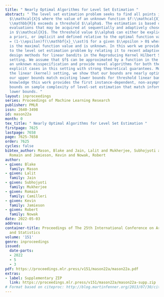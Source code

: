 ```yaml
---
title: " Nearly Optimal Algorithms for Level Set Estimation "
abstract: " The level set estimation problem seeks to find all points in a domain
  $\\mathcal{X}$ where the value of an unknown function $f:\\mathcal{X}\\rightarrow
  \\mathbb{R}$ exceeds a threshold $\\alpha$. The estimation is based on noisy function
  evaluations that may be acquired at sequentially and adaptively chosen locations
  in $\\mathcal{X}$. The threshold value $\\alpha$ can either be explicit and provided
  a priori, or implicit and defined relative to the optimal function value, i.e. $\\alpha
  = (1-\\epsilon)f(\\mathbf{x}_\\ast)$ for a given $\\epsilon > 0$ where $f(\\mathbf{x}_\\ast)$
  is the maximal function value and is unknown. In this work we provide a new approach
  to the level set estimation problem by relating it to recent adaptive experimental
  design methods for linear bandits in the Reproducing Kernel Hilbert Space (RKHS)
  setting. We assume that $f$ can be approximated by a function in the RKHS up to
  an unknown misspecification and provide novel algorithms for both the implicit and
  explicit cases in this setting with strong theoretical guarantees. Moreover, in
  the linear (kernel) setting, we show that our bounds are nearly optimal, namely,
  our upper bounds match existing lower bounds for threshold linear bandits. To our
  knowledge this work provides the first instance-dependent, non-asymptotic upper
  bounds on sample complexity of level-set estimation that match information theoretic
  lower bounds. "
layout: inproceedings
series: Proceedings of Machine Learning Research
publisher: PMLR
issn: 2640-3498
id: mason22a
month: 0
tex_title: " Nearly Optimal Algorithms for Level Set Estimation "
firstpage: 7625
lastpage: 7658
page: 7625-7658
order: 7625
cycles: false
bibtex_author: Mason, Blake and Jain, Lalit and Mukherjee, Subhojyoti and Camilleri,
  Romain and Jamieson, Kevin and Nowak, Robert
author:
- given: Blake
  family: Mason
- given: Lalit
  family: Jain
- given: Subhojyoti
  family: Mukherjee
- given: Romain
  family: Camilleri
- given: Kevin
  family: Jamieson
- given: Robert
  family: Nowak
date: 2022-05-03
address:
container-title: Proceedings of The 25th International Conference on Artificial Intelligence
  and Statistics
volume: '151'
genre: inproceedings
issued:
  date-parts:
  - 2022
  - 5
  - 3
pdf: https://proceedings.mlr.press/v151/mason22a/mason22a.pdf
extras:
- label: Supplementary ZIP
  link: https://proceedings.mlr.press/v151/mason22a/mason22a-supp.zip
# Format based on citeproc: http://blog.martinfenner.org/2013/07/30/citeproc-yaml-for-bibliographies/
---
```

